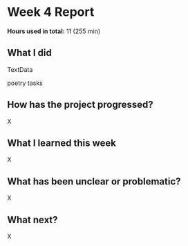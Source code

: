 # Week 4 Report

**Hours used in total:** 11 (255 min)

## What I did

TextData

poetry tasks

## How has the project progressed?

X

## What I learned this week

X

## What has been unclear or problematic?

X

## What next?

X
